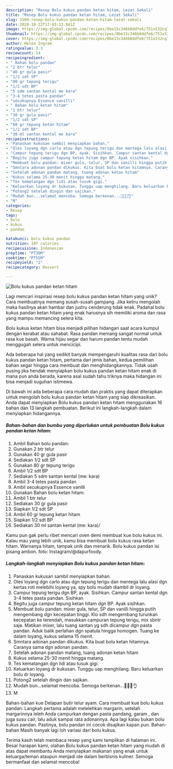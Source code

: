 ```yaml
---
description: "Resep Bolu kukus pandan ketan hitam, Lezat Sekali"
title: "Resep Bolu kukus pandan ketan hitam, Lezat Sekali"
slug: 1509-resep-bolu-kukus-pandan-ketan-hitam-lezat-sekali
date: 2020-10-22T17:03:13.841Z
image: https://img-global.cpcdn.com/recipes/0be15c346b8ddfe6/751x532cq70/bolu-kukus-pandan-ketan-hitam-foto-resep-utama.jpg
thumbnail: https://img-global.cpcdn.com/recipes/0be15c346b8ddfe6/751x532cq70/bolu-kukus-pandan-ketan-hitam-foto-resep-utama.jpg
cover: https://img-global.cpcdn.com/recipes/0be15c346b8ddfe6/751x532cq70/bolu-kukus-pandan-ketan-hitam-foto-resep-utama.jpg
author: Helen Ingram
ratingvalue: 3.3
reviewcount: 14
recipeingredient:
- " Bahan bolu pandan"
- "2 btr telur"
- "40 gr gula pasir"
- "1/2 sdt SP"
- "80 gr tepung terigu"
- "1/2 sdt BP"
- "5 sdm santan kental me kara"
- "3-4 tetes pasta pandan"
- "secukupnya Essence vanilli"
- " Bahan bolu ketan hitam"
- "1 btr telur"
- "30 gr gula pasir"
- "1/2 sdt SP"
- "60 gr tepung ketan hitam"
- "1/2 sdt BP"
- "30 ml santan kental me kara"
recipeinstructions:
- "Panaskan kukusan sambil menyiapkan bahan."
- "Oles loyang dgn carlo atau dgn tepung terigu dan mentega lalu alasi dgn kertas roti melebihi loyang ya, spy bolu mudah diambil dr loyang."
- "Campur tepung terigu dgn BP, ayak. Sisihkan. Campur santan kental dgn 3-4 tetes pasta pandan. Sisihkan"
- "Begitu juga campur tepung ketan hitam dgn BP. Ayak sisihkan."
- "Membuat bolu pandan: mixer gula, telur, SP dan vanilli hingga putih mengembang dgn kecepatan tinggi. Klo sdh mengembang turunkan kecepatan ke terendah, masukkan campuran tepung terigu, mix sbntr saja. Matikan mixer, lalu tuang santan yg sdh dicampur dgn pasta pandan. Aduk balik perlahan dgn spatula hingga homogen. Tuang ke dalam loyang, kukus selama 15 menit."
- "Smntara adonan pandan dikukus. Kita buat bolu ketan hitamnya. Caranya sama dgn adonan pandan."
- "Setelah adonan pandan matang, tuang adonan ketan hitam"
- "Kukus selama 25-30 menit hingga matang."
- "Tes kematangan dgn lidi atau tusuk gigi."
- "Keluarkan loyang dr kukusan. Tunggu uap menghilang. Baru keluarkan bolu dr loyang."
- "Potong2 setelah dingin dan sajikan."
- "Mudah bun...selamat mencoba. Semoga berkenan...🙏🙏😘👌"
- "M"
categories:
- Resep
tags:
- bolu
- kukus
- pandan

katakunci: bolu kukus pandan 
nutrition: 197 calories
recipecuisine: Indonesian
preptime: "PT30M"
cooktime: "PT55M"
recipeyield: "2"
recipecategory: Dessert

---
```



![Bolu kukus pandan ketan hitam](https://img-global.cpcdn.com/recipes/0be15c346b8ddfe6/751x532cq70/bolu-kukus-pandan-ketan-hitam-foto-resep-utama.jpg)

Lagi mencari inspirasi resep bolu kukus pandan ketan hitam yang unik? Cara membuatnya memang susah-susah gampang. Jika keliru mengolah maka hasilnya akan hambar dan justru cenderung tidak enak. Padahal bolu kukus pandan ketan hitam yang enak harusnya sih memiliki aroma dan rasa yang mampu memancing selera kita.

Bolu kukus ketan hitam bisa menjadi pilihan hidangan saat acara kumpul dengan kerabat atau sahabat. Rasa pandan memang sangat normal untuk rasa kue basah. Warna hijau segar dan harum pandan tentu mudah menggugah selera untuk mencicipi.

Ada beberapa hal yang sedikit banyak mempengaruhi kualitas rasa dari bolu kukus pandan ketan hitam, pertama dari jenis bahan, kedua pemilihan bahan segar hingga cara membuat dan menghidangkannya. Tidak usah pusing jika hendak menyiapkan bolu kukus pandan ketan hitam enak di mana pun anda berada, karena asal sudah tahu triknya maka hidangan ini bisa menjadi suguhan istimewa.


Di bawah ini ada beberapa cara mudah dan praktis yang dapat diterapkan untuk mengolah bolu kukus pandan ketan hitam yang siap dikreasikan. Anda dapat menyiapkan Bolu kukus pandan ketan hitam menggunakan 16 bahan dan 13 langkah pembuatan. Berikut ini langkah-langkah dalam menyiapkan hidangannya.

<!--inarticleads1-->

##### Bahan-bahan dan bumbu yang diperlukan untuk pembuatan Bolu kukus pandan ketan hitam:

1. Ambil  Bahan bolu pandan:
1. Gunakan 2 btr telur
1. Gunakan 40 gr gula pasir
1. Sediakan 1/2 sdt SP
1. Gunakan 80 gr tepung terigu
1. Ambil 1/2 sdt BP
1. Sediakan 5 sdm santan kental (me: kara)
1. Ambil 3-4 tetes pasta pandan
1. Ambil secukupnya Essence vanilli
1. Gunakan  Bahan bolu ketan hitam:
1. Ambil 1 btr telur
1. Sediakan 30 gr gula pasir
1. Siapkan 1/2 sdt SP
1. Ambil 60 gr tepung ketan hitam
1. Siapkan 1/2 sdt BP
1. Sediakan 30 ml santan kental (me: kara)/


Kamu pun gak perlu ribet mencari oven demi membuat kue bolu kukus ini. Kalau mau yang lebih unik, kamu bisa membuat bolu kukus rasa ketan hitam. Warnanya hitam, tampak unik dan menarik. Bolu kukus pandan isi pisang ambon. foto: Instagram/@dapurfoody. 

<!--inarticleads2-->

##### Langkah-langkah menyiapkan Bolu kukus pandan ketan hitam:

1. Panaskan kukusan sambil menyiapkan bahan.
1. Oles loyang dgn carlo atau dgn tepung terigu dan mentega lalu alasi dgn kertas roti melebihi loyang ya, spy bolu mudah diambil dr loyang.
1. Campur tepung terigu dgn BP, ayak. Sisihkan. Campur santan kental dgn 3-4 tetes pasta pandan. Sisihkan
1. Begitu juga campur tepung ketan hitam dgn BP. Ayak sisihkan.
1. Membuat bolu pandan: mixer gula, telur, SP dan vanilli hingga putih mengembang dgn kecepatan tinggi. Klo sdh mengembang turunkan kecepatan ke terendah, masukkan campuran tepung terigu, mix sbntr saja. Matikan mixer, lalu tuang santan yg sdh dicampur dgn pasta pandan. Aduk balik perlahan dgn spatula hingga homogen. Tuang ke dalam loyang, kukus selama 15 menit.
1. Smntara adonan pandan dikukus. Kita buat bolu ketan hitamnya. Caranya sama dgn adonan pandan.
1. Setelah adonan pandan matang, tuang adonan ketan hitam
1. Kukus selama 25-30 menit hingga matang.
1. Tes kematangan dgn lidi atau tusuk gigi.
1. Keluarkan loyang dr kukusan. Tunggu uap menghilang. Baru keluarkan bolu dr loyang.
1. Potong2 setelah dingin dan sajikan.
1. Mudah bun...selamat mencoba. Semoga berkenan...🙏🙏😘👌
1. M


Bahan-bahan kue Delapan butir telur ayam. Cara membuat kue bolu kukus pandan: Langkah pertama adalah melelehkan margarin, setelah margarinnya leleh Anda campurkan dengan pasta pandang, garam , dan juga susu cair, lalu aduk sampai rata adonannya. Apa lagi kalau bukan bolu kukus pandan. Pastinya, bolu pandan ini cocok disajikan kapan pun. Bahan-bahan Masih banyak lagi loh variasi dari bolu kukus. 

Terima kasih telah membaca resep yang kami tampilkan di halaman ini. Besar harapan kami, olahan Bolu kukus pandan ketan hitam yang mudah di atas dapat membantu Anda menyiapkan makanan yang enak untuk keluarga/teman ataupun menjadi ide dalam berbisnis kuliner. Semoga bermanfaat dan selamat mencoba!
